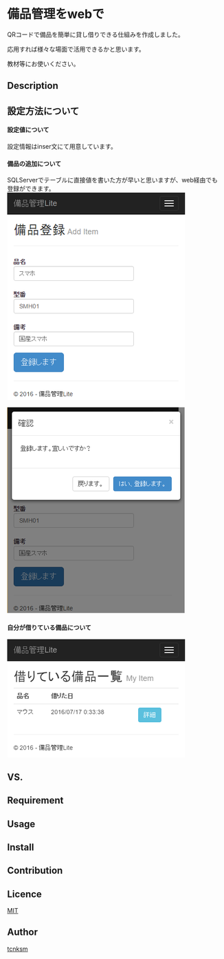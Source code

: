 # 備品管理をwebで
QRコードで備品を簡単に貸し借りできる仕組みを作成しました。
 
応用すれば様々な場面で活用できるかと思います。
 
教材等にお使いください。

## Description

## 設定方法について
#### 設定値について
設定情報はinser文にて用意しています。

#### 備品の追加について
SQLServerでテーブルに直接値を書いた方が早いと思いますが、web経由でも登録ができます。
![備品登録1](https://github.com/s-tsurumaki/OfficeEquipmentControlLite/blob/master/ReadmeImages/additem.png)
 
![備品登録2](https://github.com/s-tsurumaki/OfficeEquipmentControlLite/blob/master/ReadmeImages/AddItemMsg.png)
 
#### 自分が借りている備品について
![自分が借りている備品](https://github.com/s-tsurumaki/OfficeEquipmentControlLite/blob/master/ReadmeImages/MyItem.png)



## VS. 

## Requirement

## Usage

## Install

## Contribution

## Licence

[MIT](https://github.com/tcnksm/tool/blob/master/LICENCE)

## Author

[tcnksm](https://github.com/s-tsurumaki)
